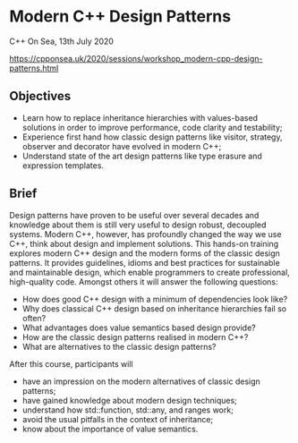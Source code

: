 # Modern C++ Design Patterns
C++ On Sea, 13th July 2020

https://cpponsea.uk/2020/sessions/workshop_modern-cpp-design-patterns.html

## Objectives

- Learn how to replace inheritance hierarchies with values-based solutions in order to improve performance, code clarity and testability;
- Experience first hand how classic design patterns like visitor, strategy, observer and decorator have evolved in modern C++;
- Understand state of the art design patterns like type erasure and expression templates.

## Brief

Design patterns have proven to be useful over several decades and knowledge about them is still very useful to design robust, decoupled systems. Modern C++, however, has profoundly changed the way we use C++, think about design and implement solutions. This hands-on training explores modern C++ design and the modern forms of the classic design patterns. It provides guidelines, idioms and best practices for sustainable and maintainable design, which enable programmers to create professional, high-quality code. Amongst others it will answer the following questions:

- How does good C++ design with a minimum of dependencies look like?
- Why does classical C++ design based on inheritance hierarchies fail so often?
- What advantages does value semantics based design provide?
- How are the classic design patterns realised in modern C++?
- What are alternatives to the classic design patterns?

After this course, participants will 
- have an impression on the modern alternatives of classic design patterns;
- have gained knowledge about modern design techniques;
- understand how std::function, std::any, and ranges work; 
- avoid the usual pitfalls in the context of inheritance; 
- know about the importance of value semantics.
